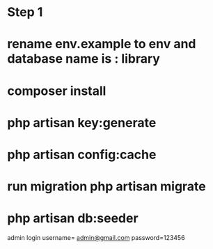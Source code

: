 <h1>Step 1</h1>

<h1>rename env.example to env and database name is : library</h1>

<h1> composer install </h1>
<h1> php artisan key:generate  </h1>

<h1>php artisan config:cache </h1>

<h1> run migration php artisan migrate </h1>

<h1> php artisan db:seeder </h1>

admin login username= admin@gmail.com  password=123456
